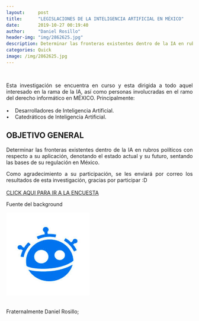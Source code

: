 ```yaml
---
layout:     post
title:      "LEGISLACIONES DE LA INTELIGENCIA ARTIFICIAL EN MÉXICO"
date:       2019-10-27 00:19:40
author:     "Daniel Rosillo"
header-img: "img/2862625.jpg"
description: Determinar las fronteras existentes dentro de la IA en rubros políticos con respecto a su aplicación, denotando el estado actual y su futuro, sentando las bases de su regulación en México.
categories: Quick
image: /img/2862625.jpg
---
```

<div style="text-align: justify;">
<br>
<p>Esta investigación se encuentra en curso y esta dirigida a todo aquel interesado
en la rama de la IA, así como personas involucradas en el ramo del derecho
informático en MÉXICO. Principalmente:<br><br>
&#8226;&nbsp;&nbsp;&nbsp; Desarrolladores de Inteligencia Artificial.<br>
&#8226;&nbsp;&nbsp;&nbsp; Catedráticos de Inteligencia Artificial.<br>
<h2>
OBJETIVO GENERAL
</h2>
<p>
Determinar las fronteras existentes dentro de la IA en rubros
políticos con respecto a su aplicación, denotando el estado actual y
su futuro, sentando las bases de su regulación en México.
<br>
<p>Como agradecimiento a su participación, se les enviará por correo los resultados de esta investigación, gracias por participar :D
<br>
<br>
<a href="https://docs.google.com/forms/d/e/1FAIpQLSd0KvAUG_0TD-mPrVDtjxIZCT9UnycTq5riCCSeoOZWuypOiw/viewform">CLICK AQUI PARA IR A LA ENCUESTA</a>
<p>Fuente del background
<br>
<div class="badges">
                    <a class="badge-link" href="https://www.freepik.com/free-vector/technology-artifical-intelligence-background-with-face_4402946.htm#page=2&query=artificial+intelligence&position=43" ><img src="/img/images.jpeg" alt="" img class="img-responsive"></a>
                     </div>
<br>
<p>Fraternalmente Daniel Rosillo;
<div style='clear: both;'></div>